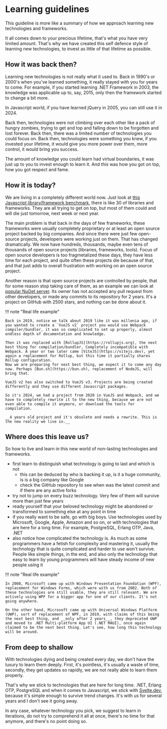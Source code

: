 # Learning guidelines

This guideline is more like a summary of how we approach learning new technologies and frameworks.

It all comes down to your precious lifetime, that's what you have very limited amount. That's why we have created this self defence style of learning new technologies, to invest as little of that lifetime as possible.

## How it was back then?

Learning new technologies is not really what it used to. Back in 1990's or 2000's when you've learned something, it really stayed with you for years to come. For example, if you started learning .NET Framework in 2003, the knowledge was applicable up to, say, 2015, only then the framework started to change a bit more.

In Javascript world, if you have learned jQuery in 2005, you can still use it in 2024.

Back then, technologies were not climbing over each other like a pack of hungry zombies, trying to get and top and falling down to be forgotten and lost forever. Back then, there was a limited number of technologies you could focus on. Back then, technologies were something you knew, if you invested your lifetime, it would give you more power over them, more control, it would bring you success.

The amount of knowledge you could learn had virtual boundaries, it was just up to you to invest enough to learn it. And this was how you got on top, how you got respect and fame.


## How it is today?

We are living in a completely different world now. Just look at [this Javascript library/framework benchmark](https://krausest.github.io/js-framework-benchmark/index.html), there is like 30 of libraries and frameworks. They are all trying to get on top, but most of them could and will die just tomorrow, next week or next year. 

The main problem is that back in the days of few frameworks, these frameworks were usually completely proprietary or at least an open source project backed by big companies. And since there were just few open-source projects, developers were working just on them. That has changed dramatically. We now have hundreds, thousands, maybe even tens of thousands of open source projects (libraries, frameworks, tools). Focus of open source developers is too fragmetalized these days, they have less time for each project, and quite often these projects die because of that, and that just adds to overall frustration with working on an open source project.

Another reason is that open source projects are controlled by people, that for some reason stop taking care of them, as an example we can look at [popular NuGet server](https://github.com/loic-sharma/BaGet). Its owner has not accepted any pull request from other developers, or made any commits to its repository for 2 years. It's a project on GitHub with 2500 stars, and nothing can be done about it.

!!! note "Real life example"

    Back in 2019, notice we talk about 2019 like it was millenia ago, if you wanted to create a `VueJS v2` project you would use Webpack compiler/bundler, it was so complicated to set up properly, almost endless depth of documentation and knowledge.

    Then it was replaced with [RollupJS](https://rollupjs.org), the next best thing for compilation/bundler. Completely incompatible with Webpack. A year or two later came [ViteJS](https://vitejs.dev), yet again a replacement for Rollup, but this time it partially shares Rollup configuration.
    Now we are preparing for next best thing, we expect it to come any day now. Perhaps [Bun.sh](https://bun.sh), replacement of NodeJS, will bring that.

    VueJS v2 has also switched to VueJS v3. Projects are being created differently and they use different Javascript packages.

    So it's 2024, we had a project from 2020 in VueJS and Webpack, and we have to completely rewrite it to the new thing, because we are not even able to compile it anymore, or download the tools for compilation.

    __4 years old project and it's obsolete and needs a rewrite. This is the new reality we live in.__ 

## Where does this leave us?

So how to live and learn in this new world of non-lasting technologies and frameworks.

- first learn to distinguish what technology is going to last and which is not
  - this can be deduced by who is backing it up, is it a huge community, is is a big company like Google
  - check the GitHub repository to see when was the latest commit and if there are any active forks
- try not to jump on every buzz technology. Very few of them will survive more than just few years
- ready yourself that your beloved technology might be abandoned or transformed to something else at any point in time
- if you really want to be safe, go with big boys. Use technologies used by Microsoft, Google, Apple, Amazon and so on, or with technologies that are here for a long time. For example, PostgreSQL, Erlang OTP, Java, .NET
- also notice how complicated the technology is. As much as some programmers have a fetish for complexity and mastering it, usually the technology that is quite complicated and harder to use won't survive. People like simple things, in the end, and also only the technology that easy to learn by young programmers will have steady income of new people using it

!!! note "Real life example"

    In 2008, Microsoft came up with Windows Presentation Foundation (WPF), replacement for Windows Forms, which were with us from 2002. Both of these technologies are still usable, they are still relevant. We are actively using WPF for a bigger app for one of our clients. It's not going anywhere. 

    On the other hand, Microsoft came up with Universal Windows Platform (UWP), sort of replacement of WPF, in 2019, with claims of this being the next best thing, and __only after 2 years__, they deprecated UWP and moved to .NET Multi-platform App UI (.NET MAUI), once again claimed to be the next best thing. Let's see, how long this technology will be around.


## From deep to shallow

With technologies dying and being created every day, we don't have the luxury to learn them deeply. First, it's pointless, it's usually a waste of time, secondly, they get updates so rapidly, we are not really able to learn them properly.

That's why we stick to technologies that are here for long time. .NET, Erlang OTP, PostgreSQL and when it comes to Javascript, we stick with [Svelte.dev](https://svelte.dev), because it's simple enough to survive trend changes. It's with us for several years and I don't see it going away.

In any case, whatever technology you pick, we suggest to learn in iterations, do not try to comprehend it all at once, there's no time for that anymore, and there's no point doing so.
